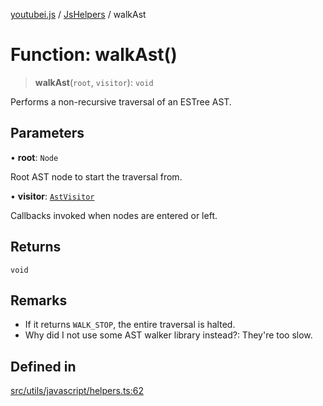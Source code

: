 [youtubei.js](../../../README.md) / [JsHelpers](../README.md) / walkAst

# Function: walkAst()

> **walkAst**(`root`, `visitor`): `void`

Performs a non-recursive traversal of an ESTree AST.

## Parameters

• **root**: `Node`

Root AST node to start the traversal from.

• **visitor**: [`AstVisitor`](../type-aliases/AstVisitor.md)

Callbacks invoked when nodes are entered or left.

## Returns

`void`

## Remarks

- If it returns `WALK_STOP`, the entire traversal is halted.
- Why did I not use some AST walker library instead?: They're too slow.

## Defined in

[src/utils/javascript/helpers.ts:62](https://github.com/LuanRT/YouTube.js/blob/af92984523f90200a18314b94478a2697c9deab0/src/utils/javascript/helpers.ts#L62)
